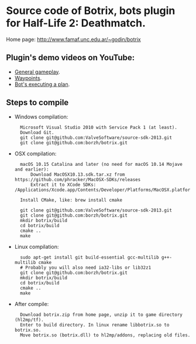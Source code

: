 Source code of Botrix, bots plugin for Half-Life 2: Deathmatch.
===============================================================

Home page: http://www.famaf.unc.edu.ar/~godin/botrix


Plugin's demo videos on YouTube:
----------------
- [General gameplay](http://www.youtube.com/watch?v=6MCQTqh8Z9c).
- [Waypoints](http://www.youtube.com/watch?v=rDhOGZde0s4).
- [Bot's executing a plan](http://www.youtube.com/watch?v=ciSjeTX-0gI).


Steps to compile
----------------

- Windows compilation:

        Microsoft Visual Studio 2010 with Service Pack 1 (at least).
        Download Git.
        git clone git@github.com:ValveSoftware/source-sdk-2013.git
        git clone git@github.com:borzh/botrix.git

- OSX compilation:

        macOS 10.15 Catalina and later (no need for macOS 10.14 Mojave and earlier):
            Download MacOSX10.13.sdk.tar.xz from https://github.com/phracker/MacOSX-SDKs/releases
            Extract it to XCode SDKs: /Applications/Xcode.app/Contents/Developer/Platforms/MacOSX.platform/Developer/SDKs
        
        Install CMake, like: brew install cmake

        git clone git@github.com:ValveSoftware/source-sdk-2013.git
        git clone git@github.com:borzh/botrix.git
        mkdir botrix/build
        cd botrix/build
        cmake ..
        make

- Linux compilation:

        sudo apt-get install git build-essential gcc-multilib g++-multilib cmake
        # Probably you will also need ia32-libs or lib32z1
        git clone git@github.com:borzh/botrix.git
        mkdir botrix/build
        cd botrix/build
        cmake ..
        make
        
- After compile:

        Download botrix.zip from home page, unzip it to game directory (hl2mp/tf).
        Enter to build directory. In linux rename libbotrix.so to botrix.so.
        Move botrix.so (botrix.dll) to hl2mp/addons, replacing old files.


